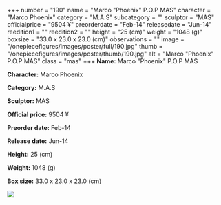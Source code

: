 +++
number = "190"
name = "Marco &#34;Phoenix&#34; P.O.P MAS"
character = "Marco Phoenix"
category = "M.A.S"
subcategory = ""
sculptor = "MAS"
officialprice = "9504 ¥"
preorderdate = "Feb-14"
releasedate = "Jun-14"
reedition1 = ""
reedition2 = ""
height = "25 (cm)"
weight = "1048 (g)"
boxsize = "33.0 x 23.0 x 23.0 (cm)"
observations = ""
image = "/onepiecefigures/images/poster/full/190.jpg"
thumb = "/onepiecefigures/images/poster/thumb/190.jpg"
alt = "Marco &#34;Phoenix&#34; P.O.P MAS"
class = "mas"
+++
**Name:** Marco &#34;Phoenix&#34; P.O.P MAS

**Character:** Marco Phoenix

**Category:** M.A.S 

**Sculptor:** MAS

**Official price:** 9504 ¥

**Preorder date:** Feb-14

**Release date:** Jun-14

**Height:** 25 (cm)

**Weight:** 1048 (g)

**Box size:** 33.0 x 23.0 x 23.0 (cm)

<img src="/onepiecefigures/images/poster/thumb/190.jpg">